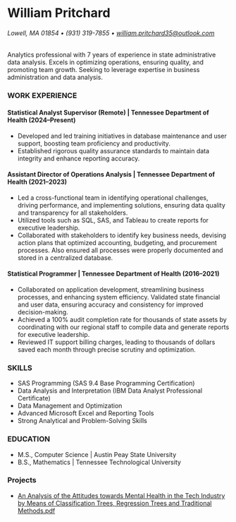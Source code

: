 # William Pritchard
###### Lowell, MA 01854 • (931) 319-7855 • william.pritchard35@outlook.com

Analytics professional with 7 years of experience in state administrative data analysis. Excels in
optimizing operations, ensuring quality, and promoting team growth. Seeking to leverage expertise 
in business administration and data analysis.

### WORK EXPERIENCE

#### Statistical Analyst Supervisor (Remote) | Tennessee Department of Health  (2024–Present)

- Developed and led training initiatives in database maintenance and user support, boosting team proficiency and productivity.
- Established rigorous quality assurance standards to maintain data integrity and enhance reporting accuracy.

#### Assistant Director of Operations Analysis | Tennessee Department of Health (2021–2023)
- Led a cross-functional team in identifying operational challenges, driving performance, and implementing solutions, ensuring data quality and transparency for all stakeholders.
- Utilized tools such as SQL, SAS, and Tableau to create reports for executive leadership.
- Collaborated with stakeholders to identify key business needs, devising action plans that optimized
accounting, budgeting, and procurement processes. Also ensured all processes were properly documented and
stored in a centralized database.

#### Statistical Programmer | Tennessee Department of Health (2016–2021)
- Collaborated on application development, streamlining business processes, and enhancing system efficiency. Validated state financial and user data, ensuring accuracy and consistency for improved decision-making.
- Achieved a 100% audit completion rate for thousands of state assets by coordinating with our regional staff to compile data and generate reports for executive leadership.
- Reviewed IT support billing charges, leading to thousands of dollars saved each month through precise scrutiny and optimization.

### SKILLS
- SAS Programming (SAS 9.4 Base Programming Certification)
- Data Analysis and Interpretation (IBM Data Analyst Professional Certificate)
- Data Management and Optimization
- Advanced Microsoft Excel and Reporting Tools
- Strong Analytical and Problem-Solving Skills

### EDUCATION

- M.S., Computer Science | Austin Peay State University
- B.S., Mathematics | Tennessee Technological University
  
### Projects
- [An Analysis of the Attitudes towards Mental Health in the Tech Industry by Means of Classification Trees, Regression Trees and Traditional Methods.pdf](https://github.com/wpritchard/portfolio/blob/c2b8a866882d9954a11c93d6102b3c65e17b1a99/An%20Analysis%20of%20the%20Attitudes%20towards%20Mental%20Health%20in%20the%20Tech%20Industry%20by%20Means%20of%20Classification%20Trees%2C%20Regression%20Trees%20and%20Traditional%20Methods.pdf)
